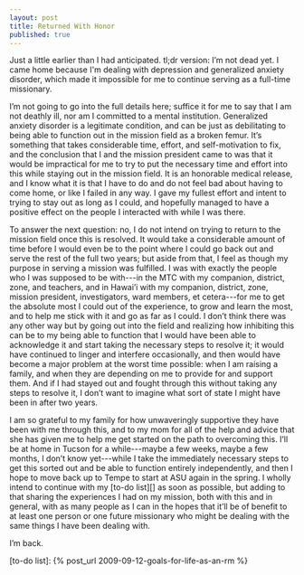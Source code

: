 ```yaml
---
layout: post
title: Returned With Honor
published: true
---
```


Just a little earlier than I had anticipated. tl;dr version: I’m not
dead yet. I came home because I'm dealing with depression and
generalized anxiety disorder, which made it impossible for me to
continue serving as a full-time missionary.

I’m not going to go into the full details here; suffice it for me to
say that I am not deathly ill, nor am I committed to a mental
institution. Generalized anxiety disorder is a legitimate condition,
and can be just as debilitating to being able to function out in the
mission field as a broken femur. It’s something that takes considerable
time, effort, and self-motivation to fix, and the conclusion that I and
the mission president came to was that it would be impractical for me
to try to put the necessary time and effort into this while staying out
in the mission field. It is an honorable medical release, and I know
what it is that I have to do and do not feel bad about having to come
home, or like I failed in any way. I gave my fullest effort and intent
to trying to stay out as long as I could, and hopefully managed to have
a positive effect on the people I interacted with while I was there.

<!-- more -->

To answer the next question: no, I do not intend on trying to return to
the mission field once this is resolved. It would take a considerable
amount of time before I would even be to the point where I could go
back out and serve the rest of the full two years; but aside from that,
I feel as though my purpose in serving a mission was fulfilled. I was
with exactly the people who I was supposed to be with---in the MTC with
my companion, district, zone, and teachers, and in Hawai’i with my
companion, district, zone, mission president, investigators, ward
members, et cetera---for me to get the absolute most I could out of the
experience, to grow and learn the most, and to help me stick with it
and go as far as I could. I don’t think there was any other way but by
going out into the field and realizing how inhibiting this can be to my
being able to function that I would have been able to acknowledge it
and start taking the necessary steps to resolve it; it would have
continued to linger and interfere occasionally, and then would have
become a major problem at the worst time possible: when I am raising a
family, and when they are depending on me to provide for and support
them. And if I had stayed out and fought through this without taking
any steps to resolve it, I don’t want to imagine what sort of state I
might have been in after two years.

I am so grateful to my family for how unwaveringly supportive they have
been with me through this, and to my mom for all of the help and advice
that she has given me to help me get started on the path to overcoming
this. I’ll be at home in Tucson for a while---maybe a few weeks, maybe
a few months, I don’t know yet---while I take the immediately necessary
steps to get this sorted out and be able to function entirely
independently, and then I hope to move back up to Tempe to start at ASU
again in the spring. I wholly intend to continue with my [to-do list][]
as soon as possible, but adding to that sharing the experiences I had
on my mission, both with this and in general, with as many people as I
can in the hopes that it’ll be of benefit to at least one person or one
future missionary who might be dealing with the same things I have been
dealing with.

I’m back.

[covered]: http://jesseinhawaii.blogspot.com/2009/10/update.html
[to-do list]: {% post_url 2009-09-12-goals-for-life-as-an-rm %}
